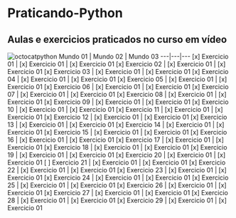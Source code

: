 # Praticando-Python
 **Aulas e exercicios praticados no curso em vídeo**
 ---
 ![octocatpython](https://user-images.githubusercontent.com/32422863/79257550-29b66180-7e60-11ea-8f03-50d0f8eb63d1.png)
    Mundo 01 | Mundo 02 | Mundo 03
    ---|---|---
    [x] Exercicio 01 | [x] Exercicio 01 | [x] Exercicio 01
    [x] Exercicio 02 | [x] Exercicio 01 | [x] Exercicio 01
    [x] Exercicio 03 | [x] Exercicio 01 | [x] Exercicio 01
    [x] Exercicio 04 | [x] Exercicio 01 | [x] Exercicio 01
    [x] Exercicio 05 | [x] Exercicio 01 | [x] Exercicio 01
    [x] Exercicio 06 | [x] Exercicio 01 | [x] Exercicio 01
    [x] Exercicio 07 | [x] Exercicio 01 | [x] Exercicio 01
    [x] Exercicio 08 | [x] Exercicio 01 | [x] Exercicio 01
    [x] Exercicio 09 | [x] Exercicio 01 | [x] Exercicio 01
    [x] Exercicio 10 | [x] Exercicio 01 | [x] Exercicio 01
    [x] Exercicio 11 | [x] Exercicio 01 | [x] Exercicio 01
    [x] Exercicio 12 | [x] Exercicio 01 | [x] Exercicio 01
    [x] Exercicio 13 | [x] Exercicio 01 | [x] Exercicio 01
    [x] Exercicio 14 | [x] Exercicio 01 | [x] Exercicio 01
    [x] Exercicio 15 | [x] Exercicio 01 | [x] Exercicio 01
    [x] Exercicio 16 | [x] Exercicio 01 | [x] Exercicio 01
    [x] Exercicio 17 | [x] Exercicio 01 | [x] Exercicio 01
    [x] Exercicio 18 | [x] Exercicio 01 | [x] Exercicio 01
    [x] Exercicio 19 | [x] Exercicio 01 | [x] Exercicio 01
    [x] Exercicio 20 | [x] Exercicio 01 | [x] Exercicio 01
    [ ] Exercicio 21 | [x] Exercicio 01 | [x] Exercicio 01
    [x] Exercicio 22 | [x] Exercicio 01 | [x] Exercicio 01
    [x] Exercicio 23 | [x] Exercicio 01 | [x] Exercicio 01
    [x] Exercicio 24 | [x] Exercicio 01 | [x] Exercicio 01
    [x] Exercicio 25 | [x] Exercicio 01 | [x] Exercicio 01
    [x] Exercicio 26 | [x] Exercicio 01 | [x] Exercicio 01
    [x] Exercicio 27 | [x] Exercicio 01 | [x] Exercicio 01
    [x] Exercicio 28 | [x] Exercicio 01 | [x] Exercicio 01
    [x] Exercicio 29 | [x] Exercicio 01 | [x] Exercicio 01
